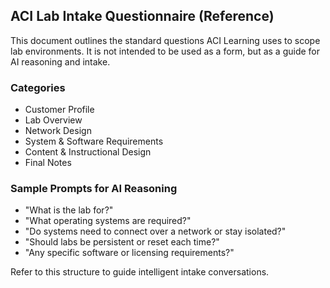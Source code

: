 
## ACI Lab Intake Questionnaire (Reference)

This document outlines the standard questions ACI Learning uses to scope lab environments. It is not intended to be used as a form, but as a guide for AI reasoning and intake.

### Categories
- Customer Profile
- Lab Overview
- Network Design
- System & Software Requirements
- Content & Instructional Design
- Final Notes

### Sample Prompts for AI Reasoning
- "What is the lab for?"
- "What operating systems are required?"
- "Do systems need to connect over a network or stay isolated?"
- "Should labs be persistent or reset each time?"
- "Any specific software or licensing requirements?"

Refer to this structure to guide intelligent intake conversations.
